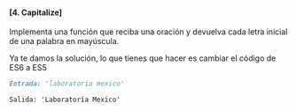 #### [4. Capitalize]

Implementa una función que reciba una oración y devuelva cada letra inicial de
una palabra en mayúscula.

Ya te damos la solución, lo que tienes que hacer
es cambiar el código de ES6 a ES5

```markdown
Entrada: 'laboratoria mexico'

Salida: 'Laboratoria Mexico'
```
